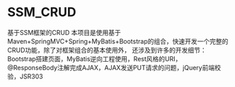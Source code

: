 # SSM_CRUD
基于SSM框架的CRUD
本项目是使用基于Maven+SpringMVC+Spring+MyBatis+Bootstrap的组合，快速开发一个完整的CRUD功能，除了对框架组合的基本使用外，
还涉及到许多的开发细节：Bootstrap搭建页面，MyBatis逆向工程使用，Rest风格的URI，
@ResponseBody注解完成AJAX，AJAX发送PUT请求的问题，jQuery前端校验，JSR303

